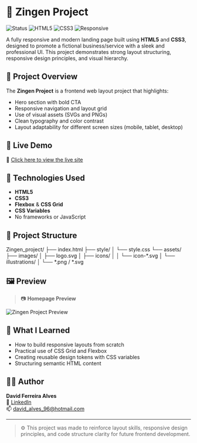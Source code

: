 # 🚀 Zingen Project

![Status](https://img.shields.io/badge/status-online-brightgreen?style=flat-square)
![HTML5](https://img.shields.io/badge/HTML5-%23E34F26.svg?&style=flat-square&logo=html5&logoColor=white)
![CSS3](https://img.shields.io/badge/CSS3-%231572B6.svg?&style=flat-square&logo=css3&logoColor=white)
![Responsive](https://img.shields.io/badge/Responsive%20Design-%231572B6?style=flat-square&logo=web)

A fully responsive and modern landing page built using **HTML5** and **CSS3**, designed to promote a fictional business/service with a sleek and professional UI. This project demonstrates strong layout structuring, responsive design principles, and visual hierarchy.

## 📌 Project Overview

The **Zingen Project** is a frontend web layout project that highlights:

- Hero section with bold CTA
- Responsive navigation and layout grid
- Use of visual assets (SVGs and PNGs)
- Clean typography and color contrast
- Layout adaptability for different screen sizes (mobile, tablet, desktop)

## 🔗 Live Demo

📲 [Click here to view the live site](https://davidferreiraalves.github.io/Zingen_project/)

## 🧰 Technologies Used

- **HTML5**  
- **CSS3**  
- **Flexbox** & **CSS Grid**
- **CSS Variables**
- No frameworks or JavaScript

## 📁 Project Structure

Zingen_project/
├── index.html
├── style/
│ └── style.css
└── assets/
├── images/
│ ├── logo.svg
│ ├── icons/
│ │ └── icon-*.svg
│ └── illustrations/
│ └── *.png / *.svg


## 🖼️ Preview

> 📷 **Homepage Preview**

![Zingen Project Preview](https://via.placeholder.com/900x500.png?text=Zingen+Preview) <!-- Troque pela URL real da sua imagem -->

## 💼 What I Learned

- How to build responsive layouts from scratch
- Practical use of CSS Grid and Flexbox
- Creating reusable design tokens with CSS variables
- Structuring semantic HTML content

## 🙋‍♂️ Author

**David Ferreira Alves**  
💼 [LinkedIn](https://www.linkedin.com/in/david-ferreira-alves-4721aa344/)  
📫 david_alves_96@hotmail.com

---

> ⚙️ This project was made to reinforce layout skills, responsive design principles, and code structure clarity for future frontend development.

 
